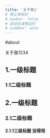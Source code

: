 ```yaml
---
title: '关于我1'
# 禁止导航栏
# navbar: false
# 自动生成侧边栏
# sidebar: auto
---
```

#about

关于我1234

## 1.一级标题
### 1.1二级标题
## 2.一级标题 
### 2.1二级标题
#### 2.1.1三级标题  没得用